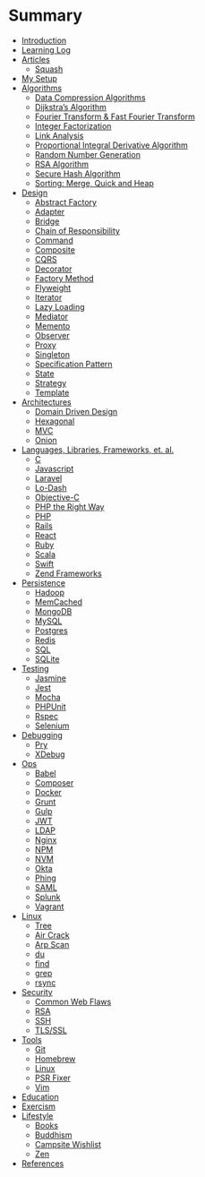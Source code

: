 # Summary

* [Introduction](README.md)
* [Learning Log](learning_log.md)
* [Articles](articles/README.md)
    * [Squash](articles/squash.md)
* [My Setup](setup/README.md)
* [Algorithms](algorithms/README.md)
    * [Data Compression Algorithms]()
    * [Dijkstra’s Algorithm]()
    * [Fourier Transform & Fast Fourier Transform]()
    * [Integer Factorization]()
    * [Link Analysis]()
    * [Proportional Integral Derivative Algorithm]()
    * [Random Number Generation]()
    * [RSA Algorithm]()
    * [Secure Hash Algorithm]()
    * [Sorting: Merge, Quick and Heap]()
* [Design](design/README.md)
    * [Abstract Factory](design/abstract_factory.md)
    * [Adapter](design/adapter.md)
    * [Bridge](design/bridge.md)
    * [Chain of Responsibility](design/chain_of_responsibility.md)
    * [Command](design/command.md)
    * [Composite](design/composite.md)
    * [CQRS](design/cqrs.md)
    * [Decorator](design/decorator.md)
    * [Factory Method](design/factory_method.md)
    * [Flyweight](design/flyweight.md)
    * [Iterator](design/iterator.md)
    * [Lazy Loading](design/lazy_loading.md)
    * [Mediator](design/mediator.md)
    * [Memento](design/memento.md)
    * [Observer](design/observer.md)
    * [Proxy](design/proxy.md)
    * [Singleton](design/singleton.md)
    * [Specification Pattern](design/specification_pattern.md)
    * [State](design/state.md)
    * [Strategy](design/strategy.md)
    * [Template](design/template.md)
* [Architectures](README.md)
    * [Domain Driven Design](architectures/ddd.md)
    * [Hexagonal](architectures/hexagonal.md)
    * [MVC](architectures/mvc.md)
    * [Onion](architectures/onion.md)
* [Languages, Libraries, Frameworks, et. al.](languages/README.md)
    * [C](languages/c.md)
    * [Javascript](languages/javascript.md)
    * [Laravel]()
    * [Lo-Dash]()
    * [Objective-C](languages/objective-c.md)
    * [PHP the Right Way](languages/php-the-right-way.md)
    * [PHP](languages/php.md)
    * [Rails](languages/rails.md)
    * [React](languages/react.md)
    * [Ruby](languages/ruby.md)
    * [Scala](languages/scala.md)
    * [Swift]()
    * [Zend Frameworks]()
* [Persistence](persistence/README.md)
    * [Hadoop]()
    * [MemCached]()
    * [MongoDB]()
    * [MySQL]()
    * [Postgres](persistence/postgres.md)
    * [Redis]()
    * [SQL](persistence/sql.md)
    * [SQLite](persistence/sqlite.md)
* [Testing](testing/README.md)
    * [Jasmine]()
    * [Jest]()
    * [Mocha]()
    * [PHPUnit]()
    * [Rspec](testing/rspec.md)
    * [Selenium](testing/selenium.md)
* [Debugging](debugging/README.md)
    * [Pry]()
    * [XDebug]()
* [Ops](ops/README.md)
    * [Babel]()
    * [Composer](ops/composer.md)
    * [Docker](ops/docker.md)
    * [Grunt]()
    * [Gulp](ops/gulp.md)
    * [JWT](ops/jwt.md)
    * [LDAP](ops/ldap.md)
    * [Nginx]()
    * [NPM](ops/npm.md)
    * [NVM](ops/nvm.md)
    * [Okta]()
    * [Phing](ops/phing.md)
    * [SAML]()
    * [Splunk]()
    * [Vagrant]()
* [Linux](linux/README.md)
    * [Tree](linux/tree.md)
    * [Air Crack]()
    * [Arp Scan]()
    * [du](linux/du.md)
    * [find]()
    * [grep](linux/grep.md)
    * [rsync](linux/rsync.md)
* [Security](security/README.md)
    * [Common Web Flaws](security/common_web_security_flaws.md)
    * [RSA]()
    * [SSH](security/ssh.md)
    * [TLS/SSL]()
* [Tools](tools/README.md)
    * [Git](tools/git.md)
    * [Homebrew](tools/homebrew.md)
    * [Linux](tools/linux.md)
    * [PSR Fixer](tools/psr-fixer.md)
    * [Vim](tools/vim.md)
* [Education](education/README.md)
* [Exercism](education/exercism.md)
* [Lifestyle](lifestyle/README.md)
    * [Books](lifestyle/books.md)
    * [Buddhism](lifestyle/buddhism.md)
    * [Campsite Wishlist](lifestyle/campsite_wishlist.md)
    * [Zen](lifestyle/zen.md)
* [References](references.md)
